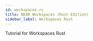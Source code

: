 ```yaml
---
id: workspaces-rs
title: NEAR Workspaces (Rust Edition)
sidebar_label: Workspaces Rust
---
```


Tutorial for Workspaces Rust

